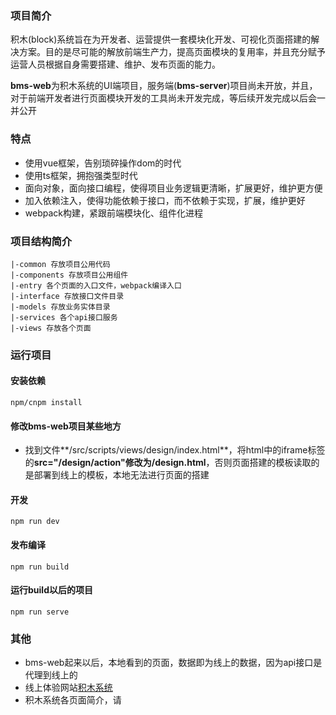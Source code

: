 ### 项目简介

积木(block)系统旨在为开发者、运营提供一套模块化开发、可视化页面搭建的解决方案。目的是尽可能的解放前端生产力，提高页面模块的复用率，并且充分赋予运营人员根据自身需要搭建、维护、发布页面的能力。

**bms-web**为积木系统的UI端项目，服务端(**bms-server**)项目尚未开放，并且，对于前端开发者进行页面模块开发的工具尚未开发完成，等后续开发完成以后会一并公开

### 特点

- 使用vue框架，告别琐碎操作dom的时代
- 使用ts框架，拥抱强类型时代
- 面向对象，面向接口编程，使得项目业务逻辑更清晰，扩展更好，维护更方便
- 加入依赖注入，使得功能依赖于接口，而不依赖于实现，扩展，维护更好
- webpack构建，紧跟前端模块化、组件化进程

### 项目结构简介

```
|-common 存放项目公用代码
|-components 存放项目公用组件
|-entry 各个页面的入口文件，webpack编译入口
|-interface 存放接口文件目录
|-models 存放业务实体目录
|-services 各个api接口服务
|-views 存放各个页面
```

### 运行项目

#### 安装依赖

```
npm/cnpm install
```

#### 修改bms-web项目某些地方

- 找到文件**/src/scripts/views/design/index.html**，将html中的iframe标签的**src="/design/action"**修改为**/design.html**，否则页面搭建的模板读取的是部署到线上的模板，本地无法进行页面的搭建

#### 开发

```
npm run dev
```

#### 发布编译

```
npm run build
```
#### 运行build以后的项目

```
npm run serve
```
### 其他

- bms-web起来以后，本地看到的页面，数据即为线上的数据，因为api接口是代理到线上的
- 线上体验网站[积木系统](http://www.51qututu.com)
- 积木系统各页面简介，请

